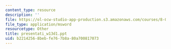 ```yaml
---
content_type: resource
description: ''
file: https://ol-ocw-studio-app-production.s3.amazonaws.com/courses/8-02t-electricity-and-magnetism-spring-2005/b22142568bebfe767b8a80a700817073_presentati_w13d1.ppt
file_type: application/msword
resourcetype: Other
title: presentati_w13d1.ppt
uid: b2214256-8beb-fe76-7b8a-80a700817073
---
```

